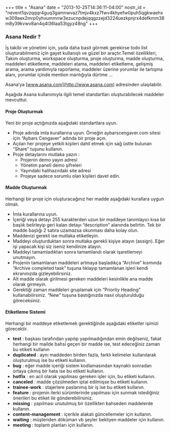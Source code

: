 +++
title = "Asana"
date = "2013-10-25T14:36:11-04:00"
nostr_id = "nevent1qvzqqqr4guq3gamnwvaz7tmjv4kxz7fwv4khyefw0puh5qgkwaehxw309aex2mrp0yhxummnw3ezucnpdejqqgzzejd3224uezkpnjrx4defkmm38m8y39kvwv8an4q4l36laa53tgyz48ng"
+++

### Asana Nedir ?

İş takibi ve yönetimi için, yada daha basit görmek gerekirse todo list oluşturabilmeniz için gayet kullanışlı ve
 güzel bir araçtır.Temel özellikleri, Takım oluşturma, workspace oluşturma, proje oluşturma, madde oluşturma,
 maddeleri etiketleme, maddeleri atama, maddeleri etiketleme, gelişmiş arama, arama yardımıyla raporlama,
 maddeler üzerine yorumlar ile tartışma alanı, yorumlar içinde mention mantığıyla dürtme …

Asana’ya [www.asana.com](http://www.asana.com) adresinden ulaşılabilir.

Aşağıda Asana kullanımıyla ilgili temel standartları oluşturabilecek maddeler mevcuttur.

#### Proje Oluşturmak

Yeni bir proje açtığınızda aşağıdaki standartlara uyun.

- Proje adında imla kurallarına uyun. Örneğin aybarscengaver.com sitesi için “Aybars Cengaver” adında bir proje
 açın.
- Açılan her projeye yetkili kişileri dahil etmek için sağ üstte bulunan “Share” tuşunu kullanın.
- Proje detaylarını mutlaka yazın :
  - Projenin demo yayın adresi
  - Yönetim paneli demo şifreleri
  - Yayındaki halihazırdaki site adresi
  - Projeye sadece sorumlu olan kişileri davet edin.

#### Madde Oluşturmak

Herhangi bir proje için oluşturacağınız her madde aşağıdaki kurallara uygun olmalı.

- İmla kurallarına uyun.
- İçeriği veya detayı 255 karakterden uzun bir maddeye tanımlayıcı kısa bir başlık belirleyip geri kalan detayı “description” alanında belirtin. Tek bir madde başlığı 2 satıra uzamazsa okunması daha kolay olun.
- Maddenizi gerekli ise mutlaka etiketleyin.
- Maddeyi oluşturduktan sonra mutlaka gerekli kişiye atayın (assign). Eğer işi yapacak kişi siz iseniz kendinize
 atayın.
- Maddeyi tamamladıktan sonra tamamlandı olarak işaretlemeyi unutmayın.
- Projenin tamamlanan maddeleri artmaya başladıkça “Archive” kısmında “Archive completed task” tuşuna tıklayıp tamamlanan işleri kendi ekranınızda gizleyebilirsiniz.
- Alt madde olarak girilmesi gereken maddeleri kesinlikle ana madde olarak girmeyin.
- Gerektiği zaman maddeleri gruplamak için “Priority Heading” kullanabilirsiniz. “New” tuşuna bastığınızda nasıl oluşturulduğu göreceksiniz.

#### Etiketleme Sistemi

Herhangi bir maddeye etiketlemek gerektiğinde aşağıdaki etiketler işimizi görecektir.

- **test** : başkası tarafından yapılıp yapılmadığından emin değilseniz, fakat herhangi bir mailde bahsi geçen bir madde ise, test edeceğiniz zaman bu etiketi kullanın
- **duplicated** : aynı maddeden birden fazla, farklı kelimeler kullanılarak oluşturulmuş ise bu etiketi kullanın.
- **bug** : eğer madde içeriği sistem kodlamasından kaynaklı sonradan ortaya çıkmış bir hata ise bu etiketi
 kullanın.
- **hotfix** : en acil olarak yapılması gereken işler için, bu etiketi kullanın.
- **canceled** : madde çözülmeden iptal edilmişse bu etiketi kullanın.
- **trainee-work** : stajerlere paslanmış bir iş ise bu etiketi kullanın.
- **feature** : projenin ilerki sürümlerinde yapılması için sunmak istediğiniz önerileri bu etiket ile
 gönderebilirsiniz.
- **missing** : yapılması unutulmuş bir özellikten bahseden maddelerde kullanın.
- **content-management** : içerikle alakalı güncellemeler için kullanın.
- **waiting** : müşteriden döküman vb şeyler bekliyen maddeler için kullanın.
- **meeting** : toplantı planları için kullanın.
